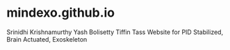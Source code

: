 # mindexo.github.io
Srinidhi Krishnamurthy
Yash Bolisetty
Tiffin Tass
Website for PID Stabilized, Brain Actuated, Exoskeleton
